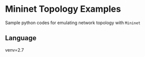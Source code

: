 # Mininet Topology Examples

Sample python codes for emulating network topology with `Mininet`

## Language

venv=2.7




